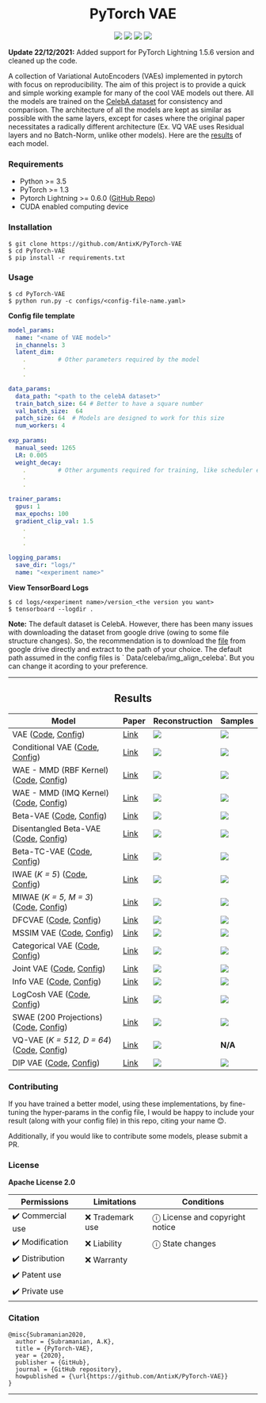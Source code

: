 <h1 align="center">
  <b>PyTorch VAE</b><br>
</h1>

<p align="center">
      <a href="https://www.python.org/">
        <img src="https://img.shields.io/badge/Python-3.5-ff69b4.svg" /></a>
       <a href= "https://pytorch.org/">
        <img src="https://img.shields.io/badge/PyTorch-1.3-2BAF2B.svg" /></a>
       <a href= "https://github.com/AntixK/PyTorch-VAE/blob/master/LICENSE.md">
        <img src="https://img.shields.io/badge/license-Apache2.0-blue.svg" /></a>
         <a href= "https://twitter.com/intent/tweet?text=PyTorch-VAE:%20Collection%20of%20VAE%20models%20in%20PyTorch.&url=https://github.com/AntixK/PyTorch-VAE">
        <img src="https://img.shields.io/twitter/url/https/shields.io.svg?style=social" /></a>

</p>

**Update 22/12/2021:** Added support for PyTorch Lightning 1.5.6 version and cleaned up the code.

A collection of Variational AutoEncoders (VAEs) implemented in pytorch with focus on reproducibility. The aim of this
project is to provide
a quick and simple working example for many of the cool VAE models out there. All the models are trained on
the [CelebA dataset](http://mmlab.ie.cuhk.edu.hk/projects/CelebA.html)
for consistency and comparison. The architecture of all the models are kept as similar as possible with the same layers,
except for cases where the original paper necessitates
a radically different architecture (Ex. VQ VAE uses Residual layers and no Batch-Norm, unlike other models).
Here are the [results](https://github.com/AntixK/PyTorch-VAE/blob/master/README.md#--results) of each model.

### Requirements

- Python >= 3.5
- PyTorch >= 1.3
- Pytorch Lightning >=
  0.6.0 ([GitHub Repo](https://github.com/PyTorchLightning/pytorch-lightning/tree/deb1581e26b7547baf876b7a94361e60bb200d32))
- CUDA enabled computing device

### Installation

```
$ git clone https://github.com/AntixK/PyTorch-VAE
$ cd PyTorch-VAE
$ pip install -r requirements.txt
```

### Usage

```
$ cd PyTorch-VAE
$ python run.py -c configs/<config-file-name.yaml>
```

**Config file template**

```yaml
model_params:
  name: "<name of VAE model>"
  in_channels: 3
  latent_dim: 
    .         # Other parameters required by the model
    .
    .

data_params:
  data_path: "<path to the celebA dataset>"
  train_batch_size: 64 # Better to have a square number
  val_batch_size:  64
  patch_size: 64  # Models are designed to work for this size
  num_workers: 4
  
exp_params:
  manual_seed: 1265
  LR: 0.005
  weight_decay:
    .         # Other arguments required for training, like scheduler etc.
    .
    .

trainer_params:
  gpus: 1         
  max_epochs: 100
  gradient_clip_val: 1.5
    .
    .
    .

logging_params:
  save_dir: "logs/"
  name: "<experiment name>"
```

**View TensorBoard Logs**

```
$ cd logs/<experiment name>/version_<the version you want>
$ tensorboard --logdir .
```

**Note:** The default dataset is CelebA. However, there has been many issues with downloading the dataset from google
drive (owing to some file structure changes). So, the recommendation is to download
the [file](https://drive.google.com/file/d/1m8-EBPgi5MRubrm6iQjafK2QMHDBMSfJ/view?usp=sharing) from google drive
directly and extract to the path of your choice. The default path assumed in the config files is `
Data/celeba/img_align_celeba'. But you can change it acording to your preference.


----
<h2 align="center">
  <b>Results</b><br>
</h2>

| Model                                                                   | Paper                                              | Reconstruction | Samples |
|-------------------------------------------------------------------------|----------------------------------------------------|----------------|---------|
| VAE ([Code][vae_code], [Config][vae_config])                            | [Link](https://arxiv.org/abs/1312.6114)            | ![][2]         | ![][1]  |
| Conditional VAE ([Code][cvae_code], [Config][cvae_config])              | [Link](https://openreview.net/forum?id=rJWXGDWd-H) | ![][16]        | ![][15] |
| WAE - MMD (RBF Kernel) ([Code][wae_code], [Config][wae_rbf_config])     | [Link](https://arxiv.org/abs/1711.01558)           | ![][4]         | ![][3]  |
| WAE - MMD (IMQ Kernel) ([Code][wae_code], [Config][wae_imq_config])     | [Link](https://arxiv.org/abs/1711.01558)           | ![][6]         | ![][5]  |
| Beta-VAE ([Code][bvae_code], [Config][bbvae_config])                    | [Link](https://openreview.net/forum?id=Sy2fzU9gl)  | ![][8]         | ![][7]  |
| Disentangled Beta-VAE ([Code][bvae_code], [Config][bhvae_config])       | [Link](https://arxiv.org/abs/1804.03599)           | ![][22]        | ![][21] |
| Beta-TC-VAE ([Code][btcvae_code], [Config][btcvae_config])              | [Link](https://arxiv.org/abs/1802.04942)           | ![][34]        | ![][33] |
| IWAE (*K = 5*) ([Code][iwae_code], [Config][iwae_config])               | [Link](https://arxiv.org/abs/1509.00519)           | ![][10]        | ![][9]  |
| MIWAE (*K = 5, M = 3*) ([Code][miwae_code], [Config][miwae_config])     | [Link](https://arxiv.org/abs/1802.04537)           | ![][30]        | ![][29] |
| DFCVAE   ([Code][dfcvae_code], [Config][dfcvae_config])                 | [Link](https://arxiv.org/abs/1610.00291)           | ![][12]        | ![][11] |
| MSSIM VAE    ([Code][mssimvae_code], [Config][mssimvae_config])         | [Link](https://arxiv.org/abs/1511.06409)           | ![][14]        | ![][13] |
| Categorical VAE   ([Code][catvae_code], [Config][catvae_config])        | [Link](https://arxiv.org/abs/1611.01144)           | ![][18]        | ![][17] |
| Joint VAE ([Code][jointvae_code], [Config][jointvae_config])            | [Link](https://arxiv.org/abs/1804.00104)           | ![][20]        | ![][19] |
| Info VAE   ([Code][infovae_code], [Config][infovae_config])             | [Link](https://arxiv.org/abs/1706.02262)           | ![][24]        | ![][23] |
| LogCosh VAE   ([Code][logcoshvae_code], [Config][logcoshvae_config])    | [Link](https://openreview.net/forum?id=rkglvsC9Ym) | ![][26]        | ![][25] |
| SWAE (200 Projections) ([Code][swae_code], [Config][swae_config])       | [Link](https://arxiv.org/abs/1804.01947)           | ![][28]        | ![][27] |
| VQ-VAE (*K = 512, D = 64*) ([Code][vqvae_code], [Config][vqvae_config]) | [Link](https://arxiv.org/abs/1711.00937)           | ![][31]        | **N/A** |
| DIP VAE ([Code][dipvae_code], [Config][dipvae_config])                  | [Link](https://arxiv.org/abs/1711.00848)           | ![][36]        | ![][35] |

<!-- | Gamma VAE             |[Link](https://arxiv.org/abs/1610.05683)          |    ![][16]    | ![][15] |-->

<!--
### TODO
- [x] VanillaVAE
- [x] Beta VAE
- [x] DFC VAE
- [x] MSSIM VAE
- [x] IWAE
- [x] MIWAE
- [x] WAE-MMD
- [x] Conditional VAE- [ ] PixelVAE
- [x] Categorical VAE (Gumbel-Softmax VAE)
- [x] Joint VAE
- [x] Disentangled beta-VAE
- [x] InfoVAE
- [x] LogCosh VAE
- [x] SWAE
- [x] VQVAE
- [x] Beta TC-VAE
- [x] DIP VAE
- [ ] Ladder VAE (Doesn't work well)
- [ ] Gamma VAE (Doesn't work well) 
- [ ] Vamp VAE (Doesn't work well)
-->

### Contributing

If you have trained a better model, using these implementations, by fine-tuning the hyper-params in the config file,
I would be happy to include your result (along with your config file) in this repo, citing your name 😊.

Additionally, if you would like to contribute some models, please submit a PR.

### License

**Apache License 2.0**

| Permissions       | Limitations      | Conditions                     |
|-------------------|------------------|--------------------------------|
| ✔️ Commercial use | ❌  Trademark use | ⓘ License and copyright notice | 
| ✔️ Modification   | ❌  Liability     | ⓘ State changes                |
| ✔️ Distribution   | ❌  Warranty      |                                |
| ✔️ Patent use     |                  |                                |
| ✔️ Private use    |                  |                                |

### Citation

```
@misc{Subramanian2020,
  author = {Subramanian, A.K},
  title = {PyTorch-VAE},
  year = {2020},
  publisher = {GitHub},
  journal = {GitHub repository},
  howpublished = {\url{https://github.com/AntixK/PyTorch-VAE}}
}
```

-----------

[vae_code]: https://github.com/AntixK/PyTorch-VAE/blob/master/models/vanilla_vae.py

[cvae_code]: https://github.com/AntixK/PyTorch-VAE/blob/master/models/cvae.py

[bvae_code]: https://github.com/AntixK/PyTorch-VAE/blob/master/models/beta_vae.py

[btcvae_code]: https://github.com/AntixK/PyTorch-VAE/blob/master/models/betatc_vae.py

[wae_code]: https://github.com/AntixK/PyTorch-VAE/blob/master/models/wae_mmd.py

[iwae_code]: https://github.com/AntixK/PyTorch-VAE/blob/master/models/iwae.py

[miwae_code]: https://github.com/AntixK/PyTorch-VAE/blob/master/models/miwae.py

[swae_code]: https://github.com/AntixK/PyTorch-VAE/blob/master/models/swae.py

[jointvae_code]: https://github.com/AntixK/PyTorch-VAE/blob/master/models/joint_vae.py

[dfcvae_code]: https://github.com/AntixK/PyTorch-VAE/blob/master/models/dfcvae.py

[mssimvae_code]: https://github.com/AntixK/PyTorch-VAE/blob/master/models/mssim_vae.py

[logcoshvae_code]: https://github.com/AntixK/PyTorch-VAE/blob/master/models/logcosh_vae.py

[catvae_code]: https://github.com/AntixK/PyTorch-VAE/blob/master/models/cat_vae.py

[infovae_code]: https://github.com/AntixK/PyTorch-VAE/blob/master/models/info_vae.py

[vqvae_code]: https://github.com/AntixK/PyTorch-VAE/blob/master/models/vq_vae.py

[dipvae_code]: https://github.com/AntixK/PyTorch-VAE/blob/master/models/dip_vae.py

[vae_config]: https://github.com/AntixK/PyTorch-VAE/blob/master/configs/vae.yaml

[cvae_config]: https://github.com/AntixK/PyTorch-VAE/blob/master/configs/cvae.yaml

[bbvae_config]: https://github.com/AntixK/PyTorch-VAE/blob/master/configs/bbvae.yaml

[bhvae_config]: https://github.com/AntixK/PyTorch-VAE/blob/master/configs/bhvae.yaml

[btcvae_config]: https://github.com/AntixK/PyTorch-VAE/blob/master/configs/betatc_vae.yaml

[wae_rbf_config]: https://github.com/AntixK/PyTorch-VAE/blob/master/configs/wae_mmd_rbf.yaml

[wae_imq_config]: https://github.com/AntixK/PyTorch-VAE/blob/master/configs/wae_mmd_imq.yaml

[iwae_config]: https://github.com/AntixK/PyTorch-VAE/blob/master/configs/iwae.yaml

[miwae_config]: https://github.com/AntixK/PyTorch-VAE/blob/master/configs/miwae.yaml

[swae_config]: https://github.com/AntixK/PyTorch-VAE/blob/master/configs/swae.yaml

[jointvae_config]: https://github.com/AntixK/PyTorch-VAE/blob/master/configs/joint_vae.yaml

[dfcvae_config]: https://github.com/AntixK/PyTorch-VAE/blob/master/configs/dfc_vae.yaml

[mssimvae_config]: https://github.com/AntixK/PyTorch-VAE/blob/master/configs/mssim_vae.yaml

[logcoshvae_config]: https://github.com/AntixK/PyTorch-VAE/blob/master/configs/logcosh_vae.yaml

[catvae_config]: https://github.com/AntixK/PyTorch-VAE/blob/master/configs/cat_vae.yaml

[infovae_config]: https://github.com/AntixK/PyTorch-VAE/blob/master/configs/infovae.yaml

[vqvae_config]: https://github.com/AntixK/PyTorch-VAE/blob/master/configs/vq_vae.yaml

[dipvae_config]: https://github.com/AntixK/PyTorch-VAE/blob/master/configs/dip_vae.yaml

[1]: https://github.com/AntixK/PyTorch-VAE/blob/master/assets/Vanilla%20VAE_25.png

[2]: https://github.com/AntixK/PyTorch-VAE/blob/master/assets/recons_Vanilla%20VAE_25.png

[3]: https://github.com/AntixK/PyTorch-VAE/blob/master/assets/WAE_RBF_18.png

[4]: https://github.com/AntixK/PyTorch-VAE/blob/master/assets/recons_WAE_RBF_19.png

[5]: https://github.com/AntixK/PyTorch-VAE/blob/master/assets/WAE_IMQ_15.png

[6]: https://github.com/AntixK/PyTorch-VAE/blob/master/assets/recons_WAE_IMQ_15.png

[7]: https://github.com/AntixK/PyTorch-VAE/blob/master/assets/BetaVAE_H_20.png

[8]: https://github.com/AntixK/PyTorch-VAE/blob/master/assets/recons_BetaVAE_H_20.png

[9]: https://github.com/AntixK/PyTorch-VAE/blob/master/assets/IWAE_19.png

[10]: https://github.com/AntixK/PyTorch-VAE/blob/master/assets/recons_IWAE_19.png

[11]: https://github.com/AntixK/PyTorch-VAE/blob/master/assets/DFCVAE_49.png

[12]: https://github.com/AntixK/PyTorch-VAE/blob/master/assets/recons_DFCVAE_49.png

[13]: https://github.com/AntixK/PyTorch-VAE/blob/master/assets/MSSIMVAE_29.png

[14]: https://github.com/AntixK/PyTorch-VAE/blob/master/assets/recons_MSSIMVAE_29.png

[15]: https://github.com/AntixK/PyTorch-VAE/blob/master/assets/ConditionalVAE_20.png

[16]: https://github.com/AntixK/PyTorch-VAE/blob/master/assets/recons_ConditionalVAE_20.png

[17]: https://github.com/AntixK/PyTorch-VAE/blob/master/assets/CategoricalVAE_49.png

[18]: https://github.com/AntixK/PyTorch-VAE/blob/master/assets/recons_CategoricalVAE_49.png

[19]: https://github.com/AntixK/PyTorch-VAE/blob/master/assets/JointVAE_49.png

[20]: https://github.com/AntixK/PyTorch-VAE/blob/master/assets/recons_JointVAE_49.png

[21]: https://github.com/AntixK/PyTorch-VAE/blob/master/assets/BetaVAE_B_35.png

[22]: https://github.com/AntixK/PyTorch-VAE/blob/master/assets/recons_BetaVAE_B_35.png

[23]: https://github.com/AntixK/PyTorch-VAE/blob/master/assets/InfoVAE_31.png

[24]: https://github.com/AntixK/PyTorch-VAE/blob/master/assets/recons_InfoVAE_31.png

[25]: https://github.com/AntixK/PyTorch-VAE/blob/master/assets/LogCoshVAE_49.png

[26]: https://github.com/AntixK/PyTorch-VAE/blob/master/assets/recons_LogCoshVAE_49.png

[27]: https://github.com/AntixK/PyTorch-VAE/blob/master/assets/SWAE_49.png

[28]: https://github.com/AntixK/PyTorch-VAE/blob/master/assets/recons_SWAE_49.png

[29]: https://github.com/AntixK/PyTorch-VAE/blob/master/assets/MIWAE_29.png

[30]: https://github.com/AntixK/PyTorch-VAE/blob/master/assets/recons_MIWAE_29.png

[31]: https://github.com/AntixK/PyTorch-VAE/blob/master/assets/recons_VQVAE_29.png

[33]: https://github.com/AntixK/PyTorch-VAE/blob/master/assets/BetaTCVAE_49.png

[34]: https://github.com/AntixK/PyTorch-VAE/blob/master/assets/recons_BetaTCVAE_49.png

[35]: https://github.com/AntixK/PyTorch-VAE/blob/master/assets/DIPVAE_83.png

[36]: https://github.com/AntixK/PyTorch-VAE/blob/master/assets/recons_DIPVAE_83.png

[python-image]: https://img.shields.io/badge/Python-3.5-ff69b4.svg

[python-url]: https://www.python.org/

[pytorch-image]: https://img.shields.io/badge/PyTorch-1.3-2BAF2B.svg

[pytorch-url]: https://pytorch.org/

[twitter-image]:https://img.shields.io/twitter/url/https/shields.io.svg?style=social

[twitter-url]:https://twitter.com/intent/tweet?text=Neural%20Blocks-Easy%20to%20use%20neural%20net%20blocks%20for%20fast%20prototyping.&url=https://github.com/AntixK/NeuralBlocks


[license-image]:https://img.shields.io/badge/license-Apache2.0-blue.svg

[license-url]:https://github.com/AntixK/PyTorch-VAE/blob/master/LICENSE.md
